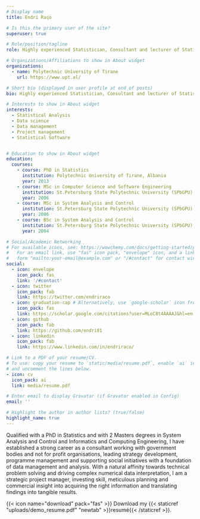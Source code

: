 ```yaml
---
# Display name
title: Endri Raço

# Is this the primary user of the site?
superuser: true

# Role/position/tagline
role: Highly experienced Statistician, Consultant and lecturer of Statistical analysis and Data Science, driving strategy development based on data management and statistical modelling.

# Organizations/Affiliations to show in About widget
organizations:
  - name: Polytechnic University of Tirane
    url: https://www.upt.al/

# Short bio (displayed in user profile at end of posts)
bio: Highly experienced Statistician, Consultant and lecturer of Statistical analysis and Data Science, driving strategy development based on data management and statistical modelling.

# Interests to show in About widget
interests:
  - Statistical Analysis
  - Data science
  - Data management
  - Project management
  - Statistical Software


# Education to show in About widget
education:
  courses:
    - course: PhD in Statistics
      institution: Polytechnic University of Tirane, Albania
      year: 2013
    - course: MSc in Computer Science and Software Engineering
      institution: St.Petersburg State Polytechnic University (SPbGPU), Russia
      year: 2006
    - course: MSc in System Analysis and Control
      institution: St.Petersburg State Polytechnic University (SPbGPU), Russia
      year: 2006
    - course: BSc in System Analysis and Control
      institution: St.Petersburg State Polytechnic University (SPbGPU), Russia
      year: 2004

# Social/Academic Networking
# For available icons, see: https://wowchemy.com/docs/getting-started/page-builder/#icons
#   For an email link, use "fas" icon pack, "envelope" icon, and a link in the
#   form "mailto:your-email@example.com" or "/#contact" for contact widget.
social:
  - icon: envelope
    icon_pack: fas
    link: '/#contact'
  - icon: twitter
    icon_pack: fab
    link: https://twitter.com/endriraco
  - icon: graduation-cap # Alternatively, use `google-scholar` icon from `ai` icon pack
    icon_pack: fas
    link: https://scholar.google.com/citations?user=MLoC8t4AAAAJ&hl=en
  - icon: github
    icon_pack: fab
    link: https://github.com/endri81
  - icon: linkedin
    icon_pack: fab
    link: https://www.linkedin.com/in/endriraco/

# Link to a PDF of your resume/CV.
# To use: copy your resume to `static/media/resume.pdf`, enable `ai` icons in `params.toml`, 
# and uncomment the lines below.
- icon: cv
  icon_pack: ai
  link: media/resume.pdf

# Enter email to display Gravatar (if Gravatar enabled in Config)
email: ''

# Highlight the author in author lists? (true/false)
highlight_name: true
---
```


Qualified with a PhD in Statistics and with 2 Masters degrees in System Analysis and Control and Informatics and Computing Engineering, I have established a strong career as a consultant working with government bodies and not for profit organisations, leading strategy development, programme management and supporting social initiatives with a foundation of data management and analysis. With a natural affinity towards technical problem solving and driving complex numerical data interpretation, I am a strategic project manager, investing skill, meticulous planning and commercial insight into acquiring the right information and translating findings into tangible results.

{{< icon name="download" pack="fas" >}} Download my {{< staticref "uploads/demo_resume.pdf" "newtab" >}}resumé{{< /staticref >}}.
